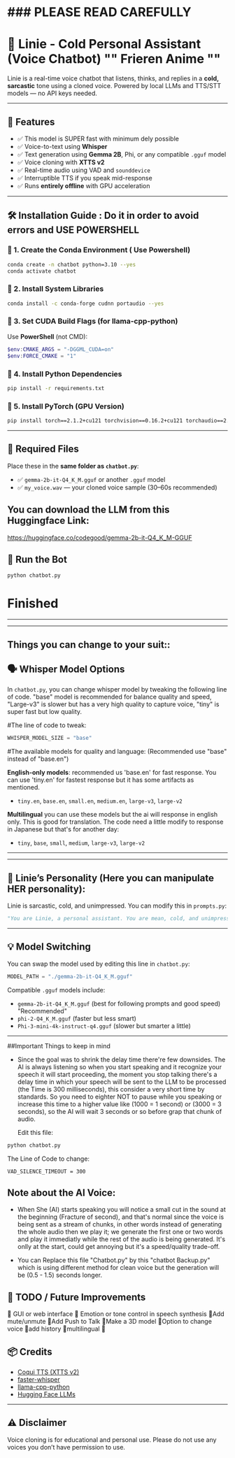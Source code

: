 #                     ### PLEASE READ CAREFULLY 
# 🧊 Linie - Cold Personal Assistant (Voice Chatbot) "" Frieren Anime ""

Linie is a real-time voice chatbot that listens, thinks, and replies in a **cold, sarcastic** tone using a cloned voice. Powered by local LLMs and TTS/STT models — no API keys needed.

---

## 🧠 Features
- ✅ This model is SUPER fast with minimum dely possible
- ✅ Voice-to-text using **Whisper**
- ✅ Text generation using **Gemma 2B**, Phi, or any compatible `.gguf` model
- ✅ Voice cloning with **XTTS v2**
- ✅ Real-time audio using VAD and `sounddevice`
- ✅ Interruptible TTS if you speak mid-response
- ✅ Runs **entirely offline** with GPU acceleration

---

## 🛠️ Installation Guide : Do it in order to avoid errors and USE POWERSHELL

### 🔹 1. Create the Conda Environment ( Use Powershell) 

```bash
conda create -n chatbot python=3.10 --yes
conda activate chatbot
```

### 🔹 2. Install System Libraries

```bash
conda install -c conda-forge cudnn portaudio --yes
```

### 🔹 3. Set CUDA Build Flags (for llama-cpp-python)

Use **PowerShell** (not CMD):

```powershell
$env:CMAKE_ARGS = "-DGGML_CUDA=on"
$env:FORCE_CMAKE = "1"
```

### 🔹 4. Install Python Dependencies

```bash
pip install -r requirements.txt
```

### 🔹 5. Install PyTorch (GPU Version)

```bash
pip install torch==2.1.2+cu121 torchvision==0.16.2+cu121 torchaudio==2.1.2+cu121 --index-url https://download.pytorch.org/whl/cu121
```

---

## 📁 Required Files

Place these in the **same folder as `chatbot.py`**:

- ✅ `gemma-2b-it-Q4_K_M.gguf` or another `.gguf` model
- ✅ `my_voice.wav` — your cloned voice sample (30–60s recommended)


## You can download the LLM from this Huggingface Link:
https://huggingface.co/codegood/gemma-2b-it-Q4_K_M-GGUF


## 🚀 Run the Bot

```bash
python chatbot.py
```

#               Finished 

-----------------------------------------------------------------

---
##                Things you can change to your suit::

## 🗣️ Whisper Model Options

In `chatbot.py`, you can change whisper model by tweaking the following line of code. "base" model is recommended for balance quality and speed,
"Large-v3" is slower but has a very high quality to capture voice, "tiny" is super fast but low quality.

#The line of code to tweak:
```python
WHISPER_MODEL_SIZE = "base"
```

#The available models for quality and language: (Recommended use "base" instead of "base.en")

**English-only models**: recommended us 'base.en' for fast response. You can use 'tiny.en' for fastest response but it has some artifacts as mentioned.
- `tiny.en`, `base.en`, `small.en`, `medium.en`, `large-v3`, `large-v2`

**Multilingual** you can use these models but the ai will response in english only. This is good for translation.
The code need a little modify to response in Japanese but that's for another day:
- `tiny`, `base`, `small`, `medium`, `large-v3`, `large-v2`

---



---

## 👤 Linie’s Personality (Here you can manipulate HER personality):

Linie is sarcastic, cold, and unimpressed. You can modify this in `prompts.py`:

```python
"You are Linie, a personal assistant. You are mean, cold, and unimpressed. NEVER mention you are an AI..."
```

---

## 💡 Model Switching

You can swap the model used by editing this line in `chatbot.py`:

```python
MODEL_PATH = "./gemma-2b-it-Q4_K_M.gguf"
```

Compatible `.gguf` models include:

- `gemma-2b-it-Q4_K_M.gguf` (best for following prompts and good speed)  "Recommended"
- `phi-2-Q4_K_M.gguf` (faster but less smart)  
- `Phi-3-mini-4k-instruct-q4.gguf` (slower but smarter a little)

---



##Important       Things to keep in mind

- Since the goal was to shrink the delay time there're few downsides. The AI is always listening so when you start speaking and
  it recognize your speech it will start proceeding, the moment you stop talking there's a delay time in which your speech will
  be sent to the LLM to be processed (the Time is 300 milliseconds), this consider a very short time by standards. So you need to eighter NOT
  to pause while you speaking or increase this time to a higher value like (1000 = 1 second) or (3000 = 3 seconds), so the AI will wait 3 seconds
  or so before grap that chunk of audio.

  Edit this file:
  
```bash
python chatbot.py
```

The Line of Code to change:
```
VAD_SILENCE_TIMEOUT = 300 
```


## Note about the AI Voice:
- When She (AI) starts speaking you will notice a small cut in the sound at the beginning (Fracture of second), and that's normal
  since the voice is being sent as a stream of chunks, in other words instead of generating the whole audio then we play it;
  we generate the first one or two words and play it immediatly while the rest of the audio is being generated.
  It's onlly at the start, could get annoying but it's a speed/quality trade-off.

- You can Replace this file "Chatbot.py" by this "chatbot Backup.py" which is using different method for clean voice but
  the generation will be (0.5 - 1.5) seconds longer.


## 📌 TODO / Future Improvements
🔹 GUI or web interface
🔹 Emotion or tone control in speech synthesis
🔹Add mute/unmute 
🔹Add Push to Talk
🔹Make a 3D model
🔹Option to change voice
🔹add history
🔹multilingual 
🔹
## 📦 Credits

- [Coqui TTS (XTTS v2)](https://github.com/coqui-ai/TTS)
- [faster-whisper](https://github.com/SYSTRAN/faster-whisper)
- [llama-cpp-python](https://github.com/abetlen/llama-cpp-python)
- [Hugging Face LLMs](https://huggingface.co)

---

## ⚠️ Disclaimer
Voice cloning is for educational and personal use. Please do not use any voices you don’t have permission to use.

